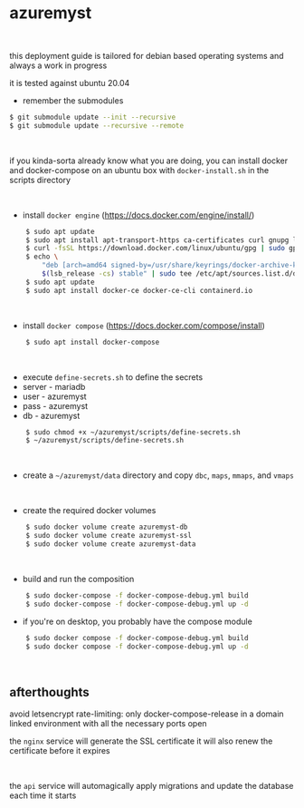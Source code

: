 # **azuremyst** 

&nbsp;

this deployment guide is tailored for debian based operating systems
and always a work in progress

it is tested against ubuntu 20.04

- remember the submodules
```sh
$ git submodule update --init --recursive
$ git submodule update --recursive --remote
```

&nbsp;

if you kinda-sorta already know what you are doing, you can install docker and docker-compose on an ubuntu box with `docker-install.sh` in the scripts directory

&nbsp;

* install `docker engine` (https://docs.docker.com/engine/install/)
```sh
    $ sudo apt update
    $ sudo apt install apt-transport-https ca-certificates curl gnupg lsb-release
    $ curl -fsSL https://download.docker.com/linux/ubuntu/gpg | sudo gpg --dearmor -o /usr/share/keyrings/docker-archive-keyring.gpg
    $ echo \
        "deb [arch=amd64 signed-by=/usr/share/keyrings/docker-archive-keyring.gpg] https://download.docker.com/linux/ubuntu \
        $(lsb_release -cs) stable" | sudo tee /etc/apt/sources.list.d/docker.list > /dev/null
    $ sudo apt update
    $ sudo apt install docker-ce docker-ce-cli containerd.io
```

&nbsp;

* install `docker compose` (https://docs.docker.com/compose/install)
```sh
    $ sudo apt install docker-compose
```

&nbsp;

* execute `define-secrets.sh` to define the secrets
* server - mariadb
* user - azuremyst
* pass - azuremyst
* db - azuremyst
```sh
    $ sudo chmod +x ~/azuremyst/scripts/define-secrets.sh
    $ ~/azuremyst/scripts/define-secrets.sh
```

&nbsp;

- create a  `~/azuremyst/data` directory and copy `dbc`, `maps`, `mmaps`, and `vmaps`

&nbsp;

* create the required docker volumes
```sh
    $ sudo docker volume create azuremyst-db
    $ sudo docker volume create azuremyst-ssl
    $ sudo docker volume create azuremyst-data
```

&nbsp;

* build and run the composition
```sh
    $ sudo docker-compose -f docker-compose-debug.yml build
    $ sudo docker-compose -f docker-compose-debug.yml up -d
```

- if you're on desktop, you probably have the compose module
```sh
    $ sudo docker compose -f docker-compose-debug.yml build
    $ sudo docker compose -f docker-compose-debug.yml up -d
```

&nbsp;


## **afterthoughts**

avoid letsencrypt rate-limiting:
only docker-compose-release in a domain linked environment with all the necessary ports open

the `nginx` service will generate the SSL certificate
it will also renew the certificate before it expires  

&nbsp;

the `api` service will automagically apply migrations and update the database each time it starts